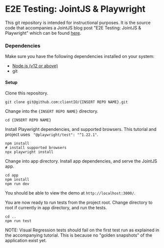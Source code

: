 # E2E Testing: JointJS & Playwright

This git repository is intended for instructional purposes. It is the source code that accompanies a JointJS blog post "E2E Testing: JointJS & Playwright" which can be found [here](https://resources.jointjs.com/tutorial/testing-e2e-playwright).

### Dependencies

Make sure you have the following dependencies installed on your system:

- [Node.js (v12 or above)](https://nodejs.org/en/)
- git

#### Setup

Clone this repository.

```
git clone git@github.com:clientIO/{INSERT REPO NAME}.git
```

Change into the `{INSERT REPO NAME}` directory.

```
cd {INSERT REPO NAME}
```

Install Playwright dependencies, and supported browsers. This tutorial and project uses ` "@playwright/test": "^1.22.1"`.

```
npm install
# install supported browsers
npx playwright install
```

Change into app directory. Install app dependencies, and serve the JointJS app.

```
cd app
npm install
npm run dev
```

You should be able to view the demo at `http://localhost:3000/`.

You are now ready to run tests from the project root. Change directory to root if currently in app directory, and run the tests.

```
cd ..
npm run test
```

NOTE: Visual Regression tests should fail on the first test run as explained in the accompanying tutorial. This is because no "golden snapshots" of the application exist yet.
